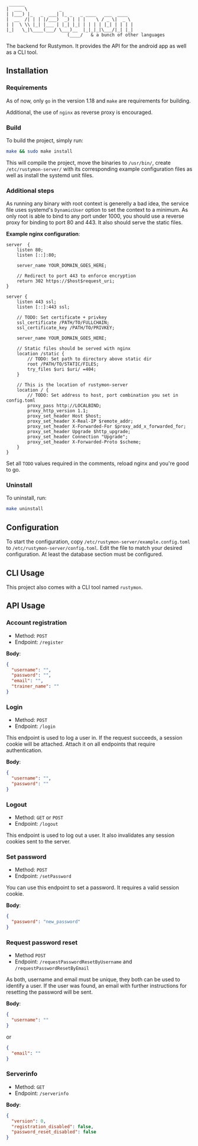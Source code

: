 ```
 ______
|  ___ \            _
| |___) |_   _  ___| |_ _   _ ____   ___  ____  
|  __  /| | | |/___)  _) | | |    \ / _ \|  _ \
| |  \ \\ |_| |___ | |_| |_| | | | | |_| | | | |
|_|   \_|\____(___/ \___)__  |_|_|_|\___/|_| |_|
                       (____/   & a bunch of other languages
```

The backend for Rustymon. It provides the API for the android app as well as a CLI tool. 

## Installation

### Requirements
As of now, only `go` in the version 1.18 and `make` are requirements for building.

Additional, the use of `nginx` as reverse proxy is encouraged.

### Build
To build the project, simply run:

```bash
make && sudo make install
```
This will compile the project, move the binaries to `/usr/bin/`, create `/etc/rustymon-server/` with its 
corresponding example configuration files as well as install the systemd unit files.

### Additional steps
As running any binary with root context is generelly a bad idea, the service file uses systemd's 
`DynamicUser` option to set the context to a minimum. 
As only root is able to bind to any port under 1000, you should use a reverse proxy for binding to port
80 and 443. It also should serve the static files.

**Example nginx configuration**:
```nginx
server  {
    listen 80;
    listen [::]:80;

    server_name YOUR_DOMAIN_GOES_HERE;

    // Redirect to port 443 to enforce encryption
    return 302 https://$host$request_uri;
}

server {
    listen 443 ssl;
    listen [::]:443 ssl;

    // TODO: Set certificate + privkey
    ssl_certificate /PATH/TO/FULLCHAIN;
    ssl_certificate_key /PATH/TO/PRIVKEY;

    server_name YOUR_DOMAIN_GOES_HERE;

    // Static files should be served with nginx
    location /static {
        // TODO: Set path to directory above static dir
        root /PATH/TO/STATIC/FILES;
        try_files $uri $uri/ =404;
    }

    // This is the location of rustymon-server
    location / {
        // TODO: Set address to host, port combination you set in config.toml
        proxy_pass http://LOCALBIND; 
        proxy_http_version 1.1;
        proxy_set_header Host $host;
        proxy_set_header X-Real-IP $remote_addr;
        proxy_set_header X-Forwarded-For $proxy_add_x_forwarded_for; 
        proxy_set_header Upgrade $http_upgrade;
        proxy_set_header Connection "Upgrade";
        proxy_set_header X-Forwarded-Proto $scheme;
    }
}
```

Set all `TODO` values required in the comments, reload nginx and you're good to go.

### Uninstall
To uninstall, run:
```bash
make uninstall
```

## Configuration
To start the configuration, copy `/etc/rustymon-server/example.config.toml` to `/etc/rustymon-server/config.toml`.
Edit the file to match your desired configuration. At least the database section must be configured.

## CLI Usage
This project also comes with a CLI tool named `rustymon`.

## API Usage

### Account registration
- Method: `POST`
- Endpoint: `/register`

**Body**:
```json
{
  "username": "",
  "password": "",
  "email": "",
  "trainer_name": ""
}
```

### Login
- Method: `POST`
- Endpoint: `/login`

This endpoint is used to log a user in. If the request succeeds, a session cookie will be attached.
Attach it on all endpoints that require authentication.

**Body**:
```json
{
  "username": "",
  "password": ""
}
```

### Logout
- Method: `GET` or `POST`
- Endpoint: `/logout`

This endpoint is used to log out a user. It also invalidates any session cookies sent to the server.

### Set password
- Method: `POST`
- Endpoint: `/setPassword`

You can use this endpoint to set a password. It requires a valid session cookie.

**Body**:
```json
{
  "password": "new_password"
}
```

### Request password reset
- Method `POST`
- Endpoint: `/requestPasswordResetByUsername` and `/requestPasswordResetByEmail`

As both, username and email must be unique, they both can be used to identify
a user. If the user was found, an email with further instructions for resetting
the password will be sent.

**Body**:
```json
{
  "username": ""
}
```

or 

```json
{
  "email": ""
}
```

### Serverinfo
- Method: `GET`
- Endpoint: `/serverinfo`

**Body**:
```json
{
  "version": 0,
  "registration_disabled": false,
  "password_reset_disabled": false
}
```
